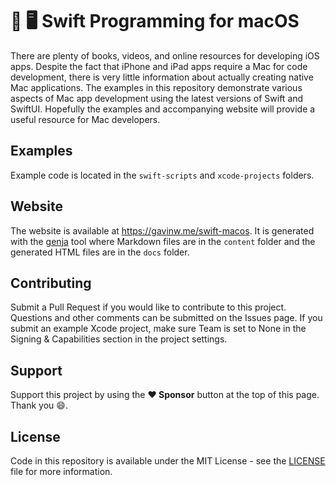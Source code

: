 # 🍎 🖥 Swift Programming for macOS

There are plenty of books, videos, and online resources for developing iOS apps. Despite the fact that iPhone and iPad apps require a Mac for code development, there is very little information about actually creating native Mac applications. The examples in this repository demonstrate various aspects of Mac app development using the latest versions of Swift and SwiftUI. Hopefully the examples and accompanying website will provide a useful resource for Mac developers.

## Examples

Example code is located in the `swift-scripts` and `xcode-projects` folders.

## Website

The website is available at https://gavinw.me/swift-macos. It is generated with the [genja](https://github.com/wigging/genja) tool where Markdown files are in the `content` folder and the generated HTML files are in the `docs` folder.

## Contributing

Submit a Pull Request if you would like to contribute to this project. Questions and other comments can be submitted on the Issues page. If you submit an example Xcode project, make sure Team is set to None in the Signing & Capabilities section in the project settings.

## Support

Support this project by using the **:heart: Sponsor** button at the top of this page. Thank you :smile:.

## License

Code in this repository is available under the MIT License - see the [LICENSE](LICENSE.md) file for more information.
